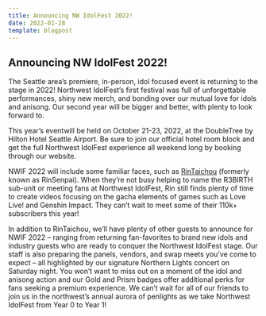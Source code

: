 ```yaml
---
title: Announcing NW IdolFest 2022!
date: 2022-01-28
template: blogpost
---
```


## Announcing NW IdolFest 2022!

The Seattle area’s premiere, in-person, idol focused event is returning to the stage in 2022! Northwest IdolFest’s first festival was full of unforgettable performances, shiny new merch, and bonding over our mutual love for idols and anisong. Our second year will be bigger and better, with plenty to look forward to.

This year’s eventwill be held on October 21-23, 2022, at the DoubleTree by Hilton Hotel Seattle Airport. Be sure to join our official hotel room block and get the full Northwest IdolFest experience all weekend long by booking through our website.

NWIF 2022 will include some familiar faces, such as [RinTaichou](/guests/rintaichou) (formerly known as RinSenpai). When they’re not busy helping to name the R3BIRTH sub-unit or meeting fans at Northwest IdolFest, Rin still finds plenty of time to create videos focusing on the gacha elements of games such as Love Live! and Genshin Impact. They can’t wait to meet some of their 110k+ subscribers this year!

In addition to RinTaichou, we’ll have plenty of other guests to announce for NWIF 2022 – ranging from returning fan-favorites to brand new idols and industry guests who are ready to conquer the Northwest IdolFest stage. Our staff is also preparing the panels, vendors, and swap meets you’ve come to expect – all highlighted by our signature Northern Lights concert on Saturday night.
You won’t want to miss out on a moment of the idol and anisong action and our Gold and Prism badges offer additional perks for fans seeking a premium experience.
We can’t wait for all of our friends to join us in the northwest’s annual aurora of penlights as we take Northwest IdolFest from Year 0 to Year 1!
